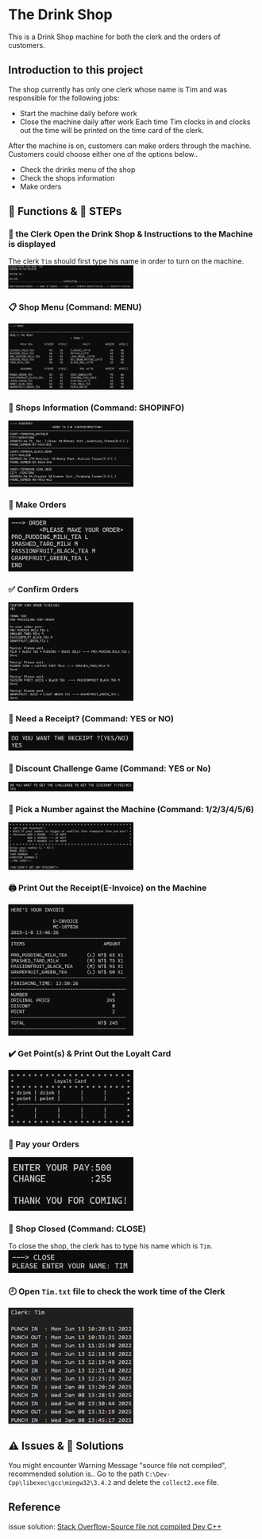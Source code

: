 # The Drink Shop
This is a Drink Shop machine for both the clerk and the orders of customers.

## Introduction to this project
The shop currently has only one clerk whose name is Tim and was responsible for the following jobs:
* Start the machine daily before work
* Close the machine daily after work
Each time Tim clocks in and clocks out the time will be printed on the time card of the clerk.

After the machine is on, customers can make orders through the machine.
Customers could choose either one of the options below..
* Check the drinks menu of the shop
* Check the shops information
* Make orders

## :wrench: Functions & :walking: STEPs

### :triangular_flag_on_post: the Clerk Open the Drink Shop & Instructions to the Machine is displayed
The clerk `Tim` should first type his name in order to turn on the machine.
<img src="demo_imgs\StartandInstruction.png" width=50%/>

### :clipboard: Shop Menu (Command: MENU)
<img src="demo_imgs\Menu.png" width=50%/>

### :tropical_drink: Shops Information (Command: SHOPINFO)
<img src="demo_imgs\Shopinfo.png" width=50%/>

### :pencil: Make Orders
<img src="demo_imgs\order.png" width=50%/>

### :white_check_mark: Confirm Orders
<img src="demo_imgs\confirmorder.png" width=50%/>

### :scroll: Need a Receipt? (Command: YES or NO)
<img src="demo_imgs\askReceipt.png" width=50%/>

### :game_die: Discount Challenge Game (Command: YES or No)
<img src="demo_imgs\discountChallenge.png" width=50%/>

### :slot_machine: Pick a Number against the Machine (Command: 1/2/3/4/5/6)
<img src="demo_imgs\ingame.png" width=50%/>

### 🖨️ Print Out the Receipt(E-Invoice) on the Machine
<img src="demo_imgs\invoice.png" width=50%/>

### :heavy_check_mark: Get Point(s) & Print Out the Loyalt Card
<img src="demo_imgs\loyaltcard.png" width=50%/>

### :money_with_wings: Pay your Orders
<img src="demo_imgs\pay.png" width=50%/>

### :closed_lock_with_key: Shop Closed (Command: CLOSE)
To close the shop, the clerk has to type his name which is `Tim`.
<img src="demo_imgs\closeshop.png" width=50%/>

### :clock9: Open `Tim.txt` file to check the work time of the Clerk
<img src="demo_imgs\timecard.png" width=50%/>


## :warning: Issues & :key: Solutions
You might encounter Warning Message "source file not compiled", recommended solution is..
Go to the path `C:\Dev-Cpp\libexec\gcc\mingw32\3.4.2` and delete the `collect2.exe` file.

## Reference
issue solution: [Stack Overflow-Source file not compiled Dev C++](https://stackoverflow.com/questions/14514682/source-file-not-compiled-dev-c)